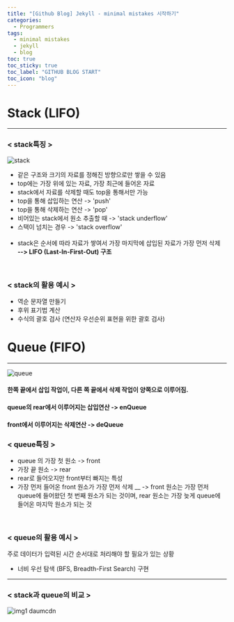 ```yaml
---
title: "[Github Blog] Jekyll - minimal mistakes 시작하기"
categories:
  - Programmers
tags:
  - minimal mistakes
  - jekyll
  - blog
toc: true
toc_sticky: true
toc_label: "GITHUB BLOG START"
toc_icon: "blog"
---
```


# Stack (LIFO)
*****
### __< stack특징 >__

![stack](https://user-images.githubusercontent.com/90206705/149521899-41f95b57-ed56-4771-91e4-eefdcc1e434e.jpg)

+ 같은 구조와 크기의 자료를 정해진 방향으로만 쌓을 수 있음
+ top에는 가장 위에 있는 자료, 가장 최근에 들어온 자료
+ stack에서 자료를 삭제할 때도 top을 통해서만 가능
+ top을 통해 삽입하는 연산 -> 'push'
+ top을 통해 삭제하는 연산 -> 'pop'
+ 비어있는 stack에서 원소 추출할 때 -> 'stack underflow'
+ 스택이 넘치는 경우 -> 'stack overflow'
<br><br/>
+ stack은 순서에 따라 자료가 쌓여서 가장 마지막에 삽입된 자료가 가장 먼저 삭제 <br/>
__--> LIFO (Last-In-First-Out) 구조__
<br/>

### __< stack의 활용 예시 >__
- 역순 문자열 만들기
- 후위 표기법 계산
- 수식의 괄호 검사 (연산자 우선순위 표현을 위한 괄호 검사)


# Queue (FIFO)
****
![queue](https://user-images.githubusercontent.com/90206705/149521916-e7bf9539-e7d7-4422-a1cf-cead1ccc0e82.jpg)

#### 한쪽 끝에서 삽입 작업이, 다른 쪽 끝에서 삭제 작업이 양쪽으로 이루어짐. <br/>
#### queue의 rear에서 이루어지는 삽입연산 -> enQueue
#### front에서 이루어지는 삭제연산 -> deQueue


### __< queue특징 >__
- queue 의 가장 첫 원소 -> front
- 가장 끝 원소 -> rear
- rear로 들어오지만 front부터 빠지는 특성
- 가장 먼저 들어온 front 원소가 가장 먼저 삭제 
__ -> front 원소는 가장 먼저 queue에 들어왔던 첫 번째 원소가 되는 것이며, rear 원소는 가장 늦게 queue에 들어온 마지막 원소가 되는 것

<br/>

### __< queue의 활용 예시 >__
주로 데이터가 입력된 시간 순서대로 처리해야 할 필요가 있는 상황
- 너비 우선 탐색 (BFS, Breadth-First Search) 구현


********

### < stack과 queue의 비교 >
![img1 daumcdn](https://user-images.githubusercontent.com/90206705/149522118-4df4c75b-5369-432a-9bd4-447995e06d38.png)




